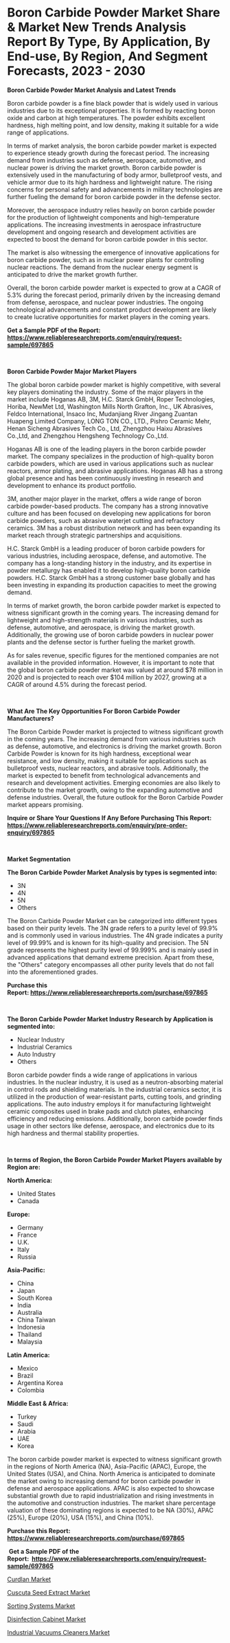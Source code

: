 <p><h1>Boron Carbide Powder Market Share & Market New Trends Analysis Report By Type, By Application, By End-use, By Region, And Segment Forecasts, 2023 - 2030</h1></p><p><strong>Boron Carbide Powder Market Analysis and Latest Trends</strong></p>
<p><p>Boron carbide powder is a fine black powder that is widely used in various industries due to its exceptional properties. It is formed by reacting boron oxide and carbon at high temperatures. The powder exhibits excellent hardness, high melting point, and low density, making it suitable for a wide range of applications.</p><p>In terms of market analysis, the boron carbide powder market is expected to experience steady growth during the forecast period. The increasing demand from industries such as defense, aerospace, automotive, and nuclear power is driving the market growth. Boron carbide powder is extensively used in the manufacturing of body armor, bulletproof vests, and vehicle armor due to its high hardness and lightweight nature. The rising concerns for personal safety and advancements in military technologies are further fueling the demand for boron carbide powder in the defense sector.</p><p>Moreover, the aerospace industry relies heavily on boron carbide powder for the production of lightweight components and high-temperature applications. The increasing investments in aerospace infrastructure development and ongoing research and development activities are expected to boost the demand for boron carbide powder in this sector.</p><p>The market is also witnessing the emergence of innovative applications for boron carbide powder, such as in nuclear power plants for controlling nuclear reactions. The demand from the nuclear energy segment is anticipated to drive the market growth further.</p><p>Overall, the boron carbide powder market is expected to grow at a CAGR of 5.3% during the forecast period, primarily driven by the increasing demand from defense, aerospace, and nuclear power industries. The ongoing technological advancements and constant product development are likely to create lucrative opportunities for market players in the coming years.</p></p>
<p><strong>Get a Sample PDF of the Report:&nbsp; <a href="https://www.reliableresearchreports.com/enquiry/request-sample/697865">https://www.reliableresearchreports.com/enquiry/request-sample/697865</a></strong></p>
<p>&nbsp;</p>
<p><strong>Boron Carbide Powder Major Market Players</strong></p>
<p><p>The global boron carbide powder market is highly competitive, with several key players dominating the industry. Some of the major players in the market include Hoganas AB, 3M, H.C. Starck GmbH, Roper Technologies, Horiba, NewMet Ltd, Washington Mills North Grafton, Inc., UK Abrasives, Feldco International, Insaco Inc, Mudanjiang River Jingang Zuantan Huapeng Limited Company, LONG TON CO., LTD., Pishro Ceramic Mehr, Henan Sicheng Abrasives Tech Co., Ltd, Zhengzhou Haixu Abrasives Co.,Ltd, and Zhengzhou Hengsheng Technology Co.,Ltd.</p><p>Hoganas AB is one of the leading players in the boron carbide powder market. The company specializes in the production of high-quality boron carbide powders, which are used in various applications such as nuclear reactors, armor plating, and abrasive applications. Hoganas AB has a strong global presence and has been continuously investing in research and development to enhance its product portfolio.</p><p>3M, another major player in the market, offers a wide range of boron carbide powder-based products. The company has a strong innovative culture and has been focused on developing new applications for boron carbide powders, such as abrasive waterjet cutting and refractory ceramics. 3M has a robust distribution network and has been expanding its market reach through strategic partnerships and acquisitions.</p><p>H.C. Starck GmbH is a leading producer of boron carbide powders for various industries, including aerospace, defense, and automotive. The company has a long-standing history in the industry, and its expertise in powder metallurgy has enabled it to develop high-quality boron carbide powders. H.C. Starck GmbH has a strong customer base globally and has been investing in expanding its production capacities to meet the growing demand.</p><p>In terms of market growth, the boron carbide powder market is expected to witness significant growth in the coming years. The increasing demand for lightweight and high-strength materials in various industries, such as defense, automotive, and aerospace, is driving the market growth. Additionally, the growing use of boron carbide powders in nuclear power plants and the defense sector is further fueling the market growth.</p><p>As for sales revenue, specific figures for the mentioned companies are not available in the provided information. However, it is important to note that the global boron carbide powder market was valued at around $78 million in 2020 and is projected to reach over $104 million by 2027, growing at a CAGR of around 4.5% during the forecast period.</p></p>
<p>&nbsp;</p>
<p><strong>What Are The Key Opportunities For Boron Carbide Powder Manufacturers?</strong></p>
<p><p>The Boron Carbide Powder market is projected to witness significant growth in the coming years. The increasing demand from various industries such as defense, automotive, and electronics is driving the market growth. Boron Carbide Powder is known for its high hardness, exceptional wear resistance, and low density, making it suitable for applications such as bulletproof vests, nuclear reactors, and abrasive tools. Additionally, the market is expected to benefit from technological advancements and research and development activities. Emerging economies are also likely to contribute to the market growth, owing to the expanding automotive and defense industries. Overall, the future outlook for the Boron Carbide Powder market appears promising.</p></p>
<p><strong>Inquire or Share Your Questions If Any Before Purchasing This Report: <a href="https://www.reliableresearchreports.com/enquiry/pre-order-enquiry/697865">https://www.reliableresearchreports.com/enquiry/pre-order-enquiry/697865</a></strong></p>
<p>&nbsp;</p>
<p><strong>Market Segmentation</strong></p>
<p><strong>The Boron Carbide Powder Market Analysis by types is segmented into:</strong></p>
<p><ul><li>3N</li><li>4N</li><li>5N</li><li>Others</li></ul></p>
<p><p>The Boron Carbide Powder Market can be categorized into different types based on their purity levels. The 3N grade refers to a purity level of 99.9% and is commonly used in various industries. The 4N grade indicates a purity level of 99.99% and is known for its high-quality and precision. The 5N grade represents the highest purity level of 99.999% and is mainly used in advanced applications that demand extreme precision. Apart from these, the "Others" category encompasses all other purity levels that do not fall into the aforementioned grades.</p></p>
<p><strong>Purchase this Report:&nbsp;<a href="https://www.reliableresearchreports.com/purchase/697865">https://www.reliableresearchreports.com/purchase/697865</a></strong></p>
<p>&nbsp;</p>
<p><strong>The Boron Carbide Powder Market Industry Research by Application is segmented into:</strong></p>
<p><ul><li>Nuclear Industry</li><li>Industrial Ceramics</li><li>Auto Industry</li><li>Others</li></ul></p>
<p><p>Boron carbide powder finds a wide range of applications in various industries. In the nuclear industry, it is used as a neutron-absorbing material in control rods and shielding materials. In the industrial ceramics sector, it is utilized in the production of wear-resistant parts, cutting tools, and grinding applications. The auto industry employs it for manufacturing lightweight ceramic composites used in brake pads and clutch plates, enhancing efficiency and reducing emissions. Additionally, boron carbide powder finds usage in other sectors like defense, aerospace, and electronics due to its high hardness and thermal stability properties.</p></p>
<p>&nbsp;</p>
<p><strong>In terms of Region, the Boron Carbide Powder Market Players available by Region are:</strong></p>
<p>
    <p> <strong> North America: </strong>
        <ul>
            <li>United States</li>
            <li>Canada</li>
        </ul>
        </p> 
    <p> <strong> Europe: </strong>
        <ul>
            <li>Germany</li>
            <li>France</li>
            <li>U.K.</li>
            <li>Italy</li>
            <li>Russia</li>
        </ul>
        </p> 
    <p> <strong> Asia-Pacific: </strong>
        <ul>
            <li>China</li>
            <li>Japan</li>
            <li>South Korea</li>
            <li>India</li>
            <li>Australia</li>
            <li>China Taiwan</li>
            <li>Indonesia</li>
            <li>Thailand</li>
            <li>Malaysia</li>
        </ul>
        </p> 
    <p> <strong> Latin America: </strong>
        <ul>
            <li>Mexico</li>
            <li>Brazil</li>
            <li>Argentina Korea</li>
            <li>Colombia</li>
        </ul>
        </p> 
    <p> <strong> Middle East & Africa: </strong>
        <ul>
            <li>Turkey</li>
            <li>Saudi</li>
            <li>Arabia</li>
            <li>UAE</li>
            <li>Korea</li>
        </ul>
    </p>
    </p>
<p><p>The boron carbide powder market is expected to witness significant growth in the regions of North America (NA), Asia-Pacific (APAC), Europe, the United States (USA), and China. North America is anticipated to dominate the market owing to increasing demand for boron carbide powder in defense and aerospace applications. APAC is also expected to showcase substantial growth due to rapid industrialization and rising investments in the automotive and construction industries. The market share percentage valuation of these dominating regions is expected to be NA (30%), APAC (25%), Europe (20%), USA (15%), and China (10%).</p></p>
<p><strong>Purchase this Report: <a href="https://www.reliableresearchreports.com/purchase/697865">https://www.reliableresearchreports.com/purchase/697865</a></strong></p>
<p>&nbsp;<strong>Get a Sample PDF of the Report:&nbsp;&nbsp;<a href="https://www.reliableresearchreports.com/enquiry/request-sample/697865">https://www.reliableresearchreports.com/enquiry/request-sample/697865</a></strong></p>
<p><strong></strong></p>
<p><p><a href="https://github.com/ChiragRp1/Market-Research-Report-List-1/blob/main/curdlan-market.md">Curdlan Market</a></p><p><a href="https://github.com/ChiragRP21/Market-Research-Report-List-1/blob/main/cuscuta-seed-extract-market.md">Cuscuta Seed Extract Market</a></p><p><a href="https://medium.com/@judyhunter52/sorting-systems-market-size-cagr-trends-2024-2030-fa2848693784">Sorting Systems Market</a></p><p><a href="https://medium.com/@beverlychen69/disinfection-cabinet-market-trends-and-market-analysis-forecasted-for-period-2023-2030-5e55e7ed1fe4">Disinfection Cabinet Market</a></p><p><a href="https://medium.com/@marilynadams76/industrial-vacuums-cleaners-market-outlook-industry-overview-and-forecast-2023-to-2030-2e5a76d61730">Industrial Vacuums Cleaners Market</a></p></p>